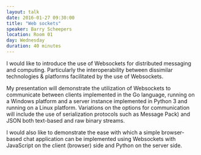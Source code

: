 ```yaml
---
layout: talk
date: 2016-01-27 09:30:00
title: "Web sockets"
speaker: Barry Scheepers
location: Room 01
day: Wednesday
duration: 40 minutes
---
```


I would like to introduce the use of Websockets for distributed messaging and
computing. Particularly the interoperability between dissimilar technologies &
platforms facilitated by the use of Websockets.

My presentation will demonstrate the utilization of Websockets to communicate
between clients implemented in the Go language, running on a Windows platform
and a server instance implemented in Python 3 and running on a Linux platform.
Variations on the options for communication will include the use of
serialization protocols such as Message Pack) and JSON both text-based and raw
binary streams.

I would also like to demonstrate the ease with which a simple browser-based chat
application can be implemented using Websockets with JavaScript on the client
(browser) side and Python on the server side.
